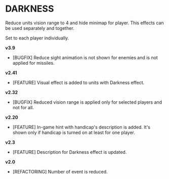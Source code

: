 # DARKNESS

Reduce units vision range to 4 and hide minimap for player. This effects can be used separately and together.

Set to each player individually.

**v3.9**

* [BUGFIX] Reduce sight animation is not shown for enemies and is not applied for missiles.

**v2.41**

* [FEATURE] Visual effect is added to units with Darkness effect.

**v2.32**

* [BUGFIX] Reduced vision range is applied only for selected players and not for all.

**v2.20**

* [FEATURE] In-game hint with handicap's description is added. It's shown only if handicap is turned on at least for one player.

**v2.3**

* [FEATURE]	Description for Darkness effect is updated.

**v2.0**

* [REFACTORING] Number of event is reduced.
